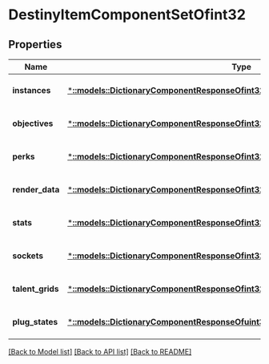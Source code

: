 # DestinyItemComponentSetOfint32

## Properties
Name | Type | Description | Notes
------------ | ------------- | ------------- | -------------
**instances** | [***::models::DictionaryComponentResponseOfint32AndDestinyItemInstanceComponent**](DictionaryComponentResponseOfint32AndDestinyItemInstanceComponent.md) |  | [optional] [default to null]
**objectives** | [***::models::DictionaryComponentResponseOfint32AndDestinyItemObjectivesComponent**](DictionaryComponentResponseOfint32AndDestinyItemObjectivesComponent.md) |  | [optional] [default to null]
**perks** | [***::models::DictionaryComponentResponseOfint32AndDestinyItemPerksComponent**](DictionaryComponentResponseOfint32AndDestinyItemPerksComponent.md) |  | [optional] [default to null]
**render_data** | [***::models::DictionaryComponentResponseOfint32AndDestinyItemRenderComponent**](DictionaryComponentResponseOfint32AndDestinyItemRenderComponent.md) |  | [optional] [default to null]
**stats** | [***::models::DictionaryComponentResponseOfint32AndDestinyItemStatsComponent**](DictionaryComponentResponseOfint32AndDestinyItemStatsComponent.md) |  | [optional] [default to null]
**sockets** | [***::models::DictionaryComponentResponseOfint32AndDestinyItemSocketsComponent**](DictionaryComponentResponseOfint32AndDestinyItemSocketsComponent.md) |  | [optional] [default to null]
**talent_grids** | [***::models::DictionaryComponentResponseOfint32AndDestinyItemTalentGridComponent**](DictionaryComponentResponseOfint32AndDestinyItemTalentGridComponent.md) |  | [optional] [default to null]
**plug_states** | [***::models::DictionaryComponentResponseOfuint32AndDestinyItemPlugComponent**](DictionaryComponentResponseOfuint32AndDestinyItemPlugComponent.md) |  | [optional] [default to null]

[[Back to Model list]](../README.md#documentation-for-models) [[Back to API list]](../README.md#documentation-for-api-endpoints) [[Back to README]](../README.md)



